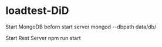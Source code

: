 # loadtest-DiD

Start MongoDB beforn start server
mongod --dbpath data/db/

Start Rest Server 
npm run start
